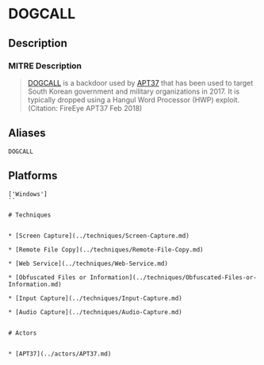 
# DOGCALL

## Description

### MITRE Description

> [DOGCALL](https://attack.mitre.org/software/S0213) is a backdoor used by [APT37](https://attack.mitre.org/groups/G0067) that has been used to target South Korean government and military organizations in 2017. It is typically dropped using a Hangul Word Processor (HWP) exploit. (Citation: FireEye APT37 Feb 2018)

## Aliases

```
DOGCALL
```

## Platforms

```
['Windows']
``

# Techniques


* [Screen Capture](../techniques/Screen-Capture.md)

* [Remote File Copy](../techniques/Remote-File-Copy.md)
    
* [Web Service](../techniques/Web-Service.md)
    
* [Obfuscated Files or Information](../techniques/Obfuscated-Files-or-Information.md)
    
* [Input Capture](../techniques/Input-Capture.md)
    
* [Audio Capture](../techniques/Audio-Capture.md)
    

# Actors


* [APT37](../actors/APT37.md)

